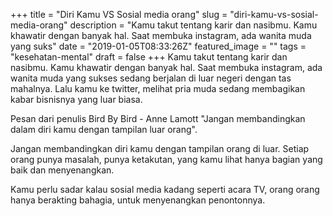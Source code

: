 +++
title = "Diri Kamu VS Sosial media orang"
slug = "diri-kamu-vs-sosial-media-orang"
description = "Kamu takut tentang karir dan nasibmu. Kamu khawatir dengan banyak hal. Saat membuka instagram, ada wanita muda yang suks"
date = "2019-01-05T08:33:26Z"
featured_image = ""
tags = "kesehatan-mental"
draft = false
+++ 
Kamu takut tentang karir dan nasibmu. Kamu khawatir dengan banyak hal. Saat membuka instagram, ada wanita muda yang sukses sedang berjalan di luar negeri dengan tas mahalnya. Lalu kamu ke twitter, melihat pria muda sedang membagikan kabar bisnisnya yang luar biasa.

Pesan dari penulis Bird By Bird - Anne Lamott "Jangan membandingkan dalam diri kamu dengan tampilan luar orang".

Jangan membandingkan diri kamu dengan tampilan orang di luar. Setiap orang punya masalah, punya ketakutan, yang kamu lihat hanya bagian yang baik dan menyenangkan.

Kamu perlu sadar kalau sosial media kadang seperti acara TV, orang orang hanya berakting bahagia, untuk menyenangkan penontonnya.